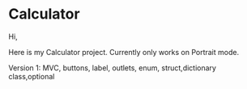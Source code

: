 # Calculator

Hi,

Here is my Calculator project. Currently only works on Portrait mode.

Version 1: MVC, buttons, label, outlets, enum, struct,dictionary class,optional 
